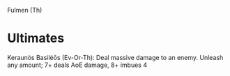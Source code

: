 Fulmen (Th)

# Ultimates
Keraunòs Basiléōs (Ev-Or-Th): Deal massive damage to an enemy. Unleash any amount; 7+ deals AoE damage, 8+ imbues 4